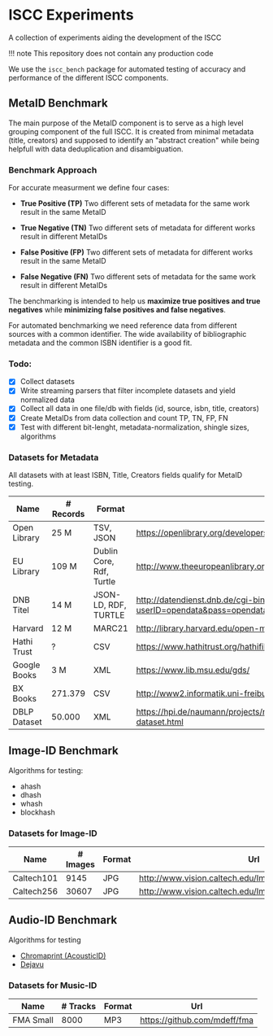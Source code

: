 # ISCC Experiments

A collection of experiments aiding the development of the ISCC

!!! note
    This repository does not contain any production code


We use the `iscc_bench` package for automated testing of accuracy and performance of the different ISCC components.

## MetaID Benchmark

The main purpose of the MetaID component is to serve as a high level grouping component of the full ISCC. It is created from minimal metadata (title, creators) and supposed to identify an "abstract creation" while being helpfull with data deduplication and disambiguation. 

### Benchmark Approach

For accurate measurment we define four cases:

- **True Positive (TP)**
  Two different sets of metadata for the same work result in the same MetaID

- **True Negative (TN)**
  Two different sets of metadata for different works result in different MetaIDs

- **False Positive (FP)**
  Two different sets of metadata for different works result in the same MetaID

- **False Negative (FN)**
  Two different sets of metadata for the same work result in different MetaIDs



The benchmarking is intended to help us **maximize true positives and true negatives** while **minimizing false positives and false negatives**.

For automated benchmarking we need reference data from different sources with a common identifier. The wide availability of bibliographic metadata and the common ISBN identifier is a good fit.

### Todo:

- [x] Collect datasets
- [x] Write streaming parsers that filter incomplete datasets and yield normalized data
- [x] Collect all data in one file/db with fields (id, source, isbn, title, creators)
- [x] Create MetaIDs from data collection and count TP, TN, FP, FN
- [x] Test with different bit-lenght, metadata-normalization, shingle sizes, algorithms

### Datasets for Metadata

All datasets with at least ISBN, Title, Creators fields qualify for MetaID testing.

| Name         | # Records | Format                   | Url                                      |
| ------------ | --------- | ------------------------ | ---------------------------------------- |
| Open Library | 25 M      | TSV, JSON                | https://openlibrary.org/developers/dumps |
| EU Library   | 109 M     | Dublin Core, Rdf, Turtle | http://www.theeuropeanlibrary.org/tel4/access/data/opendata/details |
| DNB Titel    | 14 M      | JSON-LD, RDF, TURTLE     | http://datendienst.dnb.de/cgi-bin/mabit.pl?userID=opendata&pass=opendata&cmd=login |
| Harvard      | 12 M      | MARC21                   | http://library.harvard.edu/open-metadata |
| Hathi Trust  | ?         | CSV                      | https://www.hathitrust.org/hathifiles    |
| Google Books | 3 M       | XML                      | https://www.lib.msu.edu/gds/             |
| BX Books     | 271.379   | CSV                      | http://www2.informatik.uni-freiburg.de/~cziegler/BX/ |
| DBLP Dataset | 50.000    | XML                      | https://hpi.de/naumann/projects/repeatability/datasets/dblp-dataset.html |

## Image-ID Benchmark

Algorithms for testing:

- ahash
- dhash
- whash
- blockhash

### Datasets for Image-ID

| Name       | # Images | Format | Url                                      |
| ---------- | -------- | ------ | ---------------------------------------- |
| Caltech101 | 9145     | JPG    | http://www.vision.caltech.edu/Image_Datasets/Caltech101/ |
| Caltech256 | 30607    | JPG    | http://www.vision.caltech.edu/Image_Datasets/Caltech256/ |


## Audio-ID Benchmark

Algorithms for testing

- [Chromaprint (AcousticID)](https://acoustid.org/chromaprint)
- [Dejavu](https://github.com/worldveil/dejavu) 

### Datasets for Music-ID

| Name       | # Tracks | Format | Url                                      |
| ---------- | -------- | ------ | ---------------------------------------- |
| FMA Small  | 8000     | MP3    | https://github.com/mdeff/fma |

